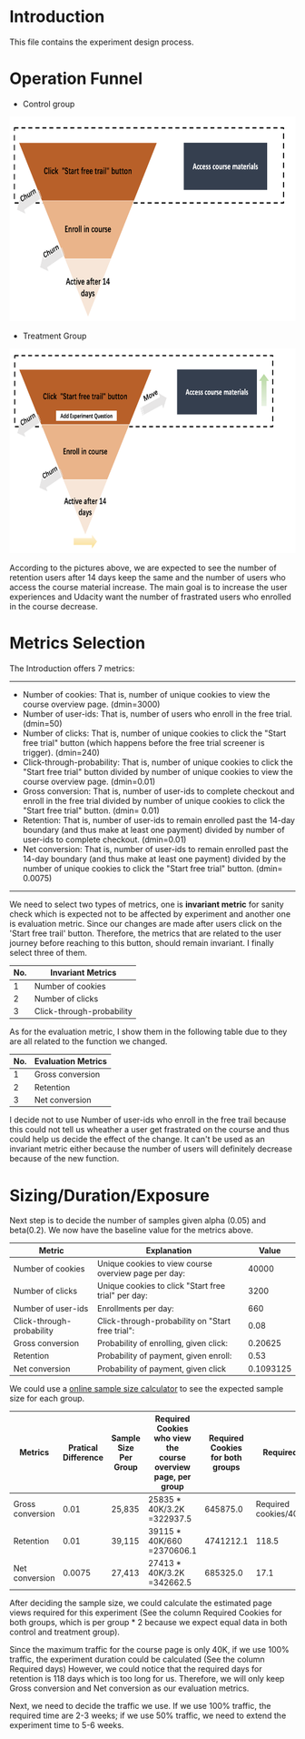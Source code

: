 
# Introduction
This file contains the experiment design process.


# Operation Funnel
- Control group 
<img src="imgs/control.png" width="720" height="360">

- Treatment Group
<img src="imgs/treatment.png" width="720" height="360">

According to the pictures above, we are expected to see the number of retention users after 14 days keep the same and the number of users who access the course material increase. The main goal is to increase the user experiences and Udacity want the number of frastrated users who enrolled in the course decrease.

# Metrics Selection
The Introduction offers 7 metrics:

---
- Number of cookies: That is, number of unique cookies to view the course overview page. (dmin=3000)
- Number of user-ids: That is, number of users who enroll in the free trial. (dmin=50)
- Number of clicks: That is, number of unique cookies to click the "Start free trial" button (which happens before the free trial screener is trigger). (dmin=240)
- Click-through-probability: That is, number of unique cookies to click the "Start free trial" button divided by number of unique cookies to view the course overview page. (dmin=0.01)
- Gross conversion: That is, number of user-ids to complete checkout and enroll in the free trial divided by number of unique cookies to click the "Start free trial" button. (dmin= 0.01)
- Retention: That is, number of user-ids to remain enrolled past the 14-day boundary (and thus make at least one payment) divided by number of user-ids to complete checkout. (dmin=0.01)
- Net conversion: That is, number of user-ids to remain enrolled past the 14-day boundary (and thus make at least one payment) divided by the number of unique cookies to click the "Start free trial" button. (dmin= 0.0075)
---

We need to select two types of metrics, one is <b>invariant metric</b> for sanity check which is expected not to be affected by experiment and another one is evaluation metric.
Since our changes are made after users click on the 'Start free trail' button. Therefore, the metrics that are related to the user journey before reaching to this button, should remain invariant. I finally select three of them.

| No.| Invariant Metrics       |
|---|---------------------------|
| 1 | Number of cookies         |
| 2 | Number of clicks          |
| 3 | Click-through-probability |

As for the evaluation metric, I show them in the following table due to they are all related to the function we changed.

| No.| Evaluation Metrics       |
|---|---------------------------|
| 1 | Gross conversion         |
| 2 | Retention          |
| 3 | Net conversion |

I decide not to use Number of user-ids who enroll in the free trail because this could not tell us wheather a user get frastrated on the course and thus could help us decide the effect of the change. It can't be used as an invariant metric either because the number of users will definitely decrease because of the new function.

# Sizing/Duration/Exposure
 Next step is to decide the number of samples given alpha (0.05) and beta(0.2). We now have the baseline value for the metrics above.
 
Metric                    | Explanation                                          | Value     |
|---------------------------|------------------------------------------------------|-----------|
| Number of cookies         | Unique cookies to view course overview page per day: |     40000 |
| Number of clicks          | Unique cookies to click "Start free trial" per day:  |      3200 |
| Number of user-ids        | Enrollments per day:                                 |       660 |
| Click-through-probability | Click-through-probability on "Start free trial":     |      0.08 |
|  Gross conversion         | Probability of enrolling, given click:               |   0.20625 |
| Retention                 | Probability of payment, given enroll:                |      0.53 |
| Net conversion            | Probability of payment, given click                  | 0.1093125 |

We could use a [online sample size calculator](https://www.evanmiller.org/ab-testing/sample-size.html) to see the expected sample size for each group.

| Metrics          | Pratical Difference | Sample Size Per Group | Required Cookies who view the<br>course overview page, per group | Required Cookies  for both groups | Required Days             |
|------------------|---------------------|-----------------------|----------------------------------------------------------------|-----------------------------------|---------------------------|
| Gross conversion |                0.01 |                25,835 |                                     25835 * 40K/3.2K =322937.5 |                          645875.0 | Required cookies/40K=16.1 |
| Retention        |                0.01 |                39,115 |                                     39115 * 40K/660 =2370606.1 |                         4741212.1 |                     118.5 |
| Net conversion   |              0.0075 |                27,413 |                                     27413 * 40K/3.2K =342662.5 |                          685325.0 |                      17.1 |

After deciding the sample size, we could calculate the estimated page views required for this experiment (See the column Required Cookies for both groups, which is per group * 2 because we expect equal data in both control and treatment group). 

Since the maximum traffic for the course page is only 40K, if we use 100% traffic, the experiment duration could be calculated (See the column Required days) However, we could notice that the required days for retention is 118 days which is too long for us. Therefore, we will only keep Gross conversion and Net conversion as our evaluation metrics.

Next, we need to decide the traffic we use. If we use 100% traffic, the required time are 2-3 weeks; if we use 50% traffic, we need to extend the experiment time to 5-6 weeks.
